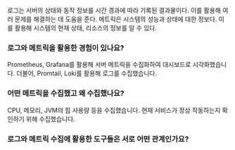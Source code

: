 로그는 서버의 상태와 동작 정보를 시간 경과에 따라 기록된 결과물이다. 이를 활용해 여러 문제를 해결하는 데 도움을 준다. 
메트릭은 시스템의 성능과 상태에 대한 정보다. 이를 활용해 시스템의 현재 상태, 리소스의 정보를 알 수 있다. 

### 로그와 메트릭을 활용한 경험이 있나요?
Prometheus, Grafana를 활용해 서버 메트릭을 수집화하여 대시보드로 시각화했습니다.
더불어, Promtail, Loki를 활용해 로그를 수집했습니다. 

### 어떤 메트릭을 수집했고 왜 수집했나요?
CPU, 메모리, JVM의 힙 사용량 등을 수집했습니다. 
현재 서비스가 정상 작동하는지 확인하기 위해 수집했습니다. 

### 로그와 메트릭 수집에 활용한 도구들은 서로 어떤 관계인가요?

